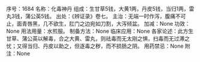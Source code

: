 序号：1684
名称：化毒神丹
组成：生甘草5钱，大黄1两，丹皮5钱，当归1两，雷丸3钱，蒲公英5钱。
出处：《辨证录》卷七。
主治：无端一时作泻，腹痛不可止，面青唇黑，几不欲生，肛门之边宛如刀割，大泻倾盆。
加减：None
功效：None
用法用量：水煎服。
制备方法：None
临床应用：None
各家论述：此方生甘草、蒲公英以解毒，合之大黄、雷丸，则祛毒而无太刚之惧，扫毒而无过滞之忧；又得当归、丹皮以助之，但逐毒之秽，而不损肠之阴。
用药禁忌：None
附注：None

